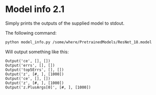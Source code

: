 # Model info 2.1

Simply prints the outputs of the supplied model to stdout.

The following command:

```bash
python model_info.py /some/where/PretrainedModels/ResNet_18.model 
```

Will output something like this:

```
Output('ce', [], [])
Output('errs', [], [])
Output('top5Errs', [], [])
Output('z', [#, ], [1000])
Output('ce', [], [])
Output('z', [#, ], [1000])
Output('z.PlusArgs[0]', [#, ], [1000])
```
